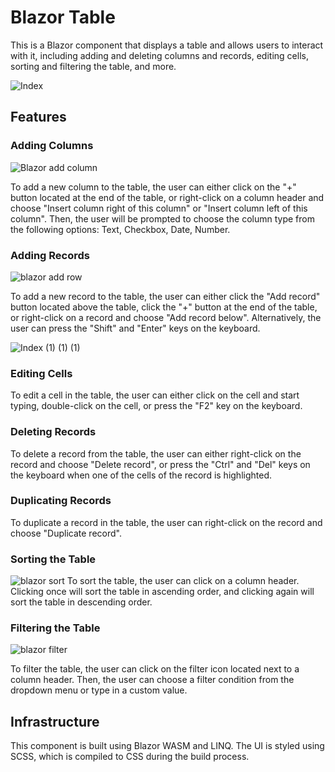 # Blazor Table

This is a Blazor component that displays a table and allows users to interact with it, including adding and deleting columns and records, editing cells, sorting and filtering the table, and more.


![Index](https://user-images.githubusercontent.com/108017307/219502237-d2b32f63-5644-4583-820f-4f75e2160442.png)

## Features

### Adding Columns
![Blazor add column](https://user-images.githubusercontent.com/108017307/219497899-458c0a60-51c0-4fe9-85a4-0a9f21eeba6f.png)

To add a new column to the 
table, the user can either click on the "+" button located at the end of the table, or right-click on a column header and choose "Insert column right of this column" or "Insert column left of this column". Then, the user will be prompted to choose the column type from the following options: Text, Checkbox, Date, Number.

### Adding Records
![blazor add row](https://user-images.githubusercontent.com/108017307/219497926-804e9a4a-1cb3-41d9-b020-863d31bae6fb.jpg)

To add a new record to the table, the user can either click the "Add record" button located above the table, click the "+" button at the end of the table, or right-click on a record and choose "Add record below". Alternatively, the user can press the "Shift" and "Enter" keys on the keyboard.

![Index (1) (1) (1)](https://user-images.githubusercontent.com/108017307/219501950-2f3090ad-5e89-4d33-bb1d-5c01b58e104b.gif)

### Editing Cells

To edit a cell in the table, the user can either click on the cell and start typing, double-click on the cell, or press the "F2" key on the keyboard.

### Deleting Records

To delete a record from the table, the user can either right-click on the record and choose "Delete record", or press the "Ctrl" and "Del" keys on the keyboard when one of the cells of the record is highlighted.


### Duplicating Records

To duplicate a record in the table, the user can right-click on the record and choose "Duplicate record".

### Sorting the Table
![blazor sort](https://user-images.githubusercontent.com/108017307/219497973-deac17e8-dba7-4d52-8f93-252efc9b9924.jpg)
To sort the table, the user can click on a column header. Clicking once will sort the table in ascending order, and clicking again will sort the table in descending order.

### Filtering the Table
![blazor filter](https://user-images.githubusercontent.com/108017307/219498166-8cb09968-a5aa-46ca-8686-b047d86485e6.png)

To filter the table, the user can click on the filter icon located next to a column header. Then, the user can choose a filter condition from the dropdown menu or type in a custom value.

## Infrastructure

This component is built using Blazor WASM and LINQ. The UI is styled using SCSS, which is compiled to CSS during the build process.

